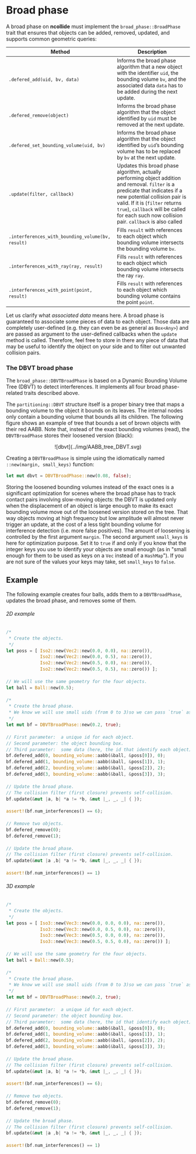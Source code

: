 # Broad phase

A broad phase on **ncollide** must implement the `broad_phase::BroadPhase`
trait that ensures that objects can be added, removed, updated, and supports
common geometric queries:

| Method                 | Description                                     |
|--                      | --                                              |
| `.defered_add(uid, bv, data)`                     | Informs the broad phase algorithm that a new object with the identifier `uid`, the bounding volume `bv`, and the associated data `data` has to be added during the next update. |
| `.defered_remove(object)`                         | Informs the broad phase algorithm that the object identified by `uid` must be removed at the next update. |
| `.defered_set_bounding_volume(uid, bv)`           | Informs the broad phase algorithm that the object identified by `uid`’s bounding volume has to be replaced by `bv` at the next update. |
| `.update(filter, callback)`                       | Updates this broad phase algorithm, actually performing object addition and removal. `filter` is a predicate that indicates if a new potential collision pair is valid. If it is (`filter` returns `true`), `callback` will be called for each such now collision pair. `callback` is also called |
| `.interferences_with_bounding_volume(bv, result)` | Fills `result` with references to each object which bounding volume intersects the bounding volume `bv`. |
| `.interferences_with_ray(ray, result)`            | Fills `result` with references to each object which bounding volume intersects the ray `ray`. |
| `.interferences_with_point(point, result)`        | Fills `result` with references to each object which bounding volume contains the point `point`. |

Let us clarify what _associated data_ means here. A broad phase is guaranteed
to associate some pieces of data to each object. Those data are completely
user-defined (e.g. they can even be as general as `Box<Any>`) and are passed as
argument to the user-defined callbacks when the `update` method is called.
Therefore, feel free to store in there any piece of data that may be useful to
identify the object on your side and to filter out unwanted collision pairs.

### The DBVT broad phase

The `broad_phase::DBVTBroadPhase` is based on a Dynamic Bounding Volume Tree (DBVT)
to detect interferences. It implements all four broad phase-related traits
described above.


The `partitioning::DBVT` structure itself is a proper binary tree that maps a
bounding volume to the object it bounds on its leaves. The internal nodes only
contain a bounding volume that bounds all its children. The following figure
shows an example of tree that bounds a set of brown objects with their red
AABB. Note that, instead of the exact bounding volumes (read), the
`DBVTBroadPhase` stores their loosened version (black):

<center>
![dbvt](../img/AABB_tree_DBVT.svg)
</center>

Creating a `DBVTBroadPhase` is simple using the idiomatically named
`::new(margin, small_keys)` function:
```rust
let mut dbvt = DBVTBroadPhase::new(0.08, false);
```
Storing the loosened bounding volumes instead of the exact ones is a
significant optimization for scenes where the broad phase has to track contact
pairs involving slow-moving objects: the DBVT is updated only when the
displacement of an object is large enough to make its exact bounding volume
move out of the loosened version stored on the tree. That way objects moving at
high frequency but low amplitude will almost never trigger an update, at the
cost of a less tight bounding volume for interference detection (i.e. more
false positives). The amount of loosening is controlled by the first argument
`margin`. The second argument `small_keys` is here for optimization
purpose. Set it to `true` if and only if you know that the integer keys you use
to identify your objects are small enough (as in "small enough for them to be
used as keys on a `Vec` instead of a `HashMap`"). If you are not sure of the
values your keys may take, set `small_keys` to `false`.


## Example
The following example creates four balls, adds them to a `DBVTBroadPhase`,
updates the broad phase, and removes some of them.

###### 2D example <span class="d2" onclick="window.open('https://raw.githubusercontent.com/sebcrozet/ncollide/master/examples/dbvt_broad_phase2d.rs')" ></span>
```rust
/*
 * Create the objects.
 */
let poss = [ Iso2::new(Vec2::new(0.0, 0.0), na::zero()),
             Iso2::new(Vec2::new(0.0, 0.5), na::zero()),
             Iso2::new(Vec2::new(0.5, 0.0), na::zero()),
             Iso2::new(Vec2::new(0.5, 0.5), na::zero()) ];

// We will use the same geometry for the four objects.
let ball = Ball::new(0.5);

/*
 * Create the broad phase.
 * We know we will use small uids (from 0 to 3)so we can pass `true` as the second argument.
 */
let mut bf = DBVTBroadPhase::new(0.2, true);

// First parameter:  a unique id for each object.
// Second parameter: the object bounding box.
// Third parameter:  some data (here, the id that identify each object).
bf.defered_add(0, bounding_volume::aabb(&ball, &poss[0]), 0);
bf.defered_add(1, bounding_volume::aabb(&ball, &poss[1]), 1);
bf.defered_add(2, bounding_volume::aabb(&ball, &poss[2]), 2);
bf.defered_add(3, bounding_volume::aabb(&ball, &poss[3]), 3);

// Update the broad phase.
// The collision filter (first closure) prevents self-collision.
bf.update(&mut |a, b| *a != *b, &mut |_, _, _| { });

assert!(bf.num_interferences() == 6);

// Remove two objects.
bf.defered_remove(0);
bf.defered_remove(1);

// Update the broad phase.
// The collision filter (first closure) prevents self-collision.
bf.update(&mut |a ,b| *a != *b, &mut |_, _, _| { });

assert!(bf.num_interferences() == 1)
```

###### 3D example <span class="d3" onclick="window.open('https://raw.githubusercontent.com/sebcrozet/ncollide/master/examples/dbvt_broad_phase3d.rs')" ></span>
```rust
/*
 * Create the objects.
 */
let poss = [ Iso3::new(Vec3::new(0.0, 0.0, 0.0), na::zero()),
             Iso3::new(Vec3::new(0.0, 0.5, 0.0), na::zero()),
             Iso3::new(Vec3::new(0.5, 0.0, 0.0), na::zero()),
             Iso3::new(Vec3::new(0.5, 0.5, 0.0), na::zero()) ];

// We will use the same geometry for the four objects.
let ball = Ball::new(0.5);

/*
 * Create the broad phase.
 * We know we will use small uids (from 0 to 3)so we can pass `true` as the second argument.
 */
let mut bf = DBVTBroadPhase::new(0.2, true);

// First parameter:  a unique id for each object.
// Second parameter: the object bounding box.
// Third parameter:  some data (here, the id that identify each object).
bf.defered_add(0, bounding_volume::aabb(&ball, &poss[0]), 0);
bf.defered_add(1, bounding_volume::aabb(&ball, &poss[1]), 1);
bf.defered_add(2, bounding_volume::aabb(&ball, &poss[2]), 2);
bf.defered_add(3, bounding_volume::aabb(&ball, &poss[3]), 3);

// Update the broad phase.
// The collision filter (first closure) prevents self-collision.
bf.update(&mut |a, b| *a != *b, &mut |_, _, _| { });

assert!(bf.num_interferences() == 6);

// Remove two objects.
bf.defered_remove(0);
bf.defered_remove(1);

// Update the broad phase.
// The collision filter (first closure) prevents self-collision.
bf.update(&mut |a ,b| *a != *b, &mut |_, _, _| { });

assert!(bf.num_interferences() == 1)
```
